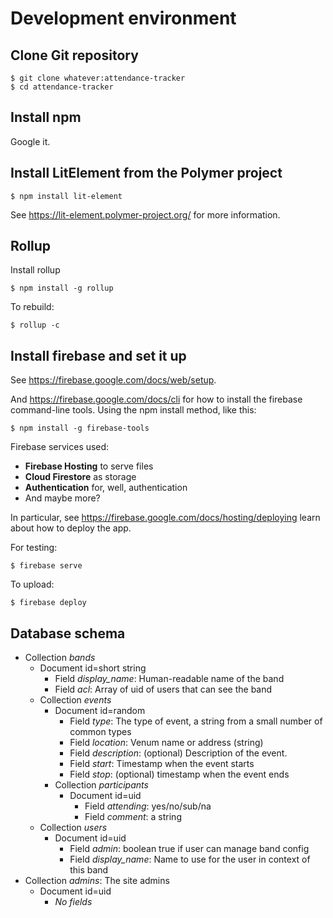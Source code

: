 # Development environment

## Clone Git repository

```
$ git clone whatever:attendance-tracker
$ cd attendance-tracker
```

## Install npm

Google it.

## Install LitElement from the Polymer project

```
$ npm install lit-element
```

See https://lit-element.polymer-project.org/ for more information.

## Rollup

Install rollup

```
$ npm install -g rollup
```

To rebuild:

```
$ rollup -c
```

## Install firebase and set it up

See https://firebase.google.com/docs/web/setup.

And https://firebase.google.com/docs/cli for how to install the
firebase command-line tools. Using the npm install method, like this:

```
$ npm install -g firebase-tools
```

Firebase services used:

* **Firebase Hosting** to serve files
* **Cloud Firestore** as storage
* **Authentication** for, well, authentication
* And maybe more?

In particular, see https://firebase.google.com/docs/hosting/deploying
learn about how to deploy the app.

For testing:

```
$ firebase serve
```

To upload:

```
$ firebase deploy
```

## Database schema

* Collection *bands*
    * Document id=short string
        * Field *display_name*: Human-readable name of the band
        * Field *acl*: Array of uid of users that can see the band
    * Collection *events*
        * Document id=random
            * Field *type*: The type of event, a string from a small number of common types
            * Field *location*: Venum name or address (string)
            * Field *description*: (optional) Description of the event.
            * Field *start*: Timestamp when the event starts
            * Field *stop*: (optional) timestamp when the event ends
        * Collection *participants*
            * Document id=uid
                * Field *attending*: yes/no/sub/na
                * Field *comment*: a string
    * Collection *users*
        * Document id=uid
            * Field *admin*: boolean true if user can manage band config
            * Field *display_name*: Name to use for the user in context of this band
* Collection *admins*: The site admins
    * Document id=uid
        * _No fields_